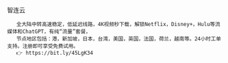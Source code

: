智连云

       全大陆中转高速稳定，低延迟线路，4K视频秒下载，解锁Netflix，Disney+，Hulu等流媒体和ChatGPT，有纯“流量”套餐，
       节点地区包括：港，新加坡，日本，台湾，美国，英国，法国，荷兰，越南等。24小时工单支持。注册即可享受免费试用。
       👉 https://bit.ly/45LgK34
